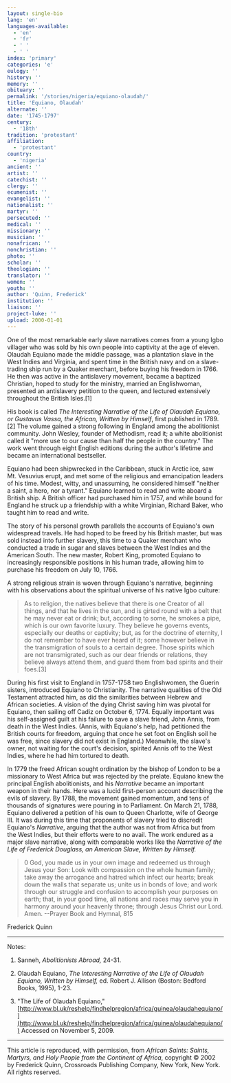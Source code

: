 ```yaml
---
layout: single-bio
lang: 'en'
languages-available:
  - 'en'
  - 'fr'
  - ' '
  - ' '
index: 'primary'
categories: 'e'
eulogy: ''
history: ''
memory: ''
obituary: ''
permalink: '/stories/nigeria/equiano-olaudah/'
title: 'Equiano, Olaudah'
alternate: ''
date: '1745-1797'
century:
  - '18th'
tradition: 'protestant'
affiliation:
  - 'protestant'
country:
  - 'nigeria'
ancient: ''
artist: ''
catechist: ''
clergy: ''
ecumenist: ''
evangelist: ''
nationalist: ''
martyr: ''
persecuted: ''
medical: ''
missionary: ''
musician: ''
nonafrican: ''
nonchristian: ''
photo: ''
scholar: ''
theologian: ''
translator: ''
women: ''
youth: ''
author: 'Quinn, Frederick'
institution: ''
liaison: ''
project-luke: ''
upload: 2000-01-01
---
```



One of the most remarkable early slave narratives comes from a young Igbo villager who was sold by his own people into captivity at the age of eleven. Olaudah Equiano made the middle passage, was a plantation slave in the West Indies and Virginia, and spent time in the British navy and on a slave-trading ship run by a Quaker merchant, before buying his freedom in 1766. He then was active in the antislavery movement, became a baptized Christian, hoped to study for the ministry, married an Englishwoman, presented an antislavery petition to the queen, and lectured extensively throughout the British Isles.[1]

His book is called *The Interesting Narrative of the Life of Olaudah Equiano, or Gustavus Vassa, the African, Written by Himself*, first published in 1789.[2] The volume gained a strong following in England among the abolitionist community. John Wesley, founder of Methodism, read it; a white abolitionist called it "more use to our cause than half the people in the country." The work went through eight English editions during the author's lifetime and became an international bestseller.

Equiano had been shipwrecked in the Caribbean, stuck in Arctic ice, saw Mt. Vesuvius erupt, and met some of the religious and emancipation leaders of his time. Modest, witty, and unassuming, he considered himself "neither a saint, a hero, nor a tyrant." Equiano learned to read and write aboard a British ship. A British officer had purchased him in 1757, and while bound for England he struck up a friendship with a white Virginian, Richard Baker, who taught him to read and write.

The story of his personal growth parallels the accounts of Equiano's own widespread travels. He had hoped to be freed by his British master, but was sold instead into further slavery, this time to a Quaker merchant who conducted a trade in sugar and slaves between the West Indies and the American South. The new master, Robert King, promoted Equiano to increasingly responsible positions in his human trade, allowing him to purchase his freedom on July 10, 1766.

A strong religious strain is woven through Equiano's narrative, beginning with his observations about the spiritual universe of his native Igbo culture:

> As to religion, the natives believe that there is one Creator of all things, and that he lives in the sun, and is girted round with a belt that he may never eat or drink; but, according to some, he smokes a pipe, which is our own favorite luxury. They believe he governs events, especially our deaths or captivity; but, as for the doctrine of eternity, I do not remember to have ever heard of it; some however believe in the transmigration of souls to a certain degree. Those spirits which are not transmigrated, such as our dear friends or relations, they believe always attend them, and guard them from bad spirits and their foes.[3]
> 

During his first visit to England in 1757-1758 two Englishwomen, the Guerin sisters, introduced Equiano to Christianity. The narrative qualities of the Old Testament attracted him, as did the similarities between Hebrew and African societies. A vision of the dying Christ saving him was pivotal for Equiano, then sailing off Cadiz on October 6, 1774. Equally important was his self-assigned guilt at his failure to save a slave friend, John Annis, from death in the West Indies. (Annis, with Equiano's help, had petitioned the British courts for freedom, arguing that once he set foot on English soil he was free, since slavery did not exist in England.) Meanwhile, the slave's owner, not waiting for the court's decision, spirited Annis off to the West Indies, where he had him tortured to death.

In 1779 the freed African sought ordination by the bishop of London to be a missionary to West Africa but was rejected by the prelate. Equiano knew the principal English abolitionists, and his *Narrative* became an important weapon in their hands. Here was a lucid first-person account describing the evils of slavery. By 1788, the movement gained momentum, and tens of thousands of signatures were pouring in to Parliament. On March 21, 1788, Equiano delivered a petition of his own to Queen Charlotte, wife of George III. It was during this time that proponents of slavery tried to discredit Equiano's *Narrative*, arguing that the author was not from Africa but from the West Indies, but their efforts were to no avail. The work endured as a major slave narrative, along with comparable works like the *Narrative of the Life of Frederick Douglass, an American Slave, Written by Himself.*

> 0 God, you made us in your own image and redeemed us through Jesus your Son: Look with compassion on the whole human family; take away the arrogance and hatred which infect our hearts; break down the walls that separate us; unite us in bonds of love; and work through our struggle and confusion to accomplish your purposes on earth; that, in your good time, all nations and races may serve you in harmony around your heavenly throne; through Jesus Christ our Lord. Amen.
> --Prayer Book and Hymnal, 815

Frederick Quinn

---

Notes:

1. Sanneh, *Abolitionists Abroad,* 24-31.

2. Olaudah Equiano, *The Interesting Narrative of the Life of Olaudah Equiano, Written by Himself,* ed. Robert J. Allison (Boston: Bedford Books, 1995), 1-23.

3. "The Life of Olaudah Equiano," [http://www.bl.uk/reshelp/findhelpregion/africa/guinea/olaudahequiano/](http://www.bl.uk/reshelp/findhelpregion/africa/guinea/olaudahequiano/) Accessed on November 5, 2009.

---

This article is reproduced, with permission, from *African Saints: Saints, Martyrs, and Holy People from the Continent of Africa*, copyright &copy; 2002 by Frederick Quinn, Crossroads Publishing Company, New York, New York.  All rights reserved.